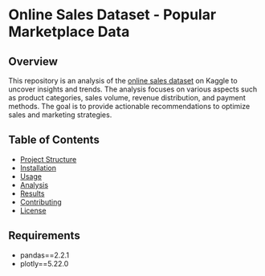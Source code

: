 # Online Sales Dataset - Popular Marketplace Data
## Overview
This repository is an analysis of the [online sales dataset](https://www.kaggle.com/datasets/shreyanshverma27/online-sales-dataset-popular-marketplace-data) on Kaggle to uncover insights and trends. The analysis focuses on various aspects such as product categories, sales volume, revenue distribution, and payment methods. The goal is to provide actionable recommendations to optimize sales and marketing strategies.
## Table of Contents
- [Project Structure](#project-structure)
- [Installation](#installation)
- [Usage](#usage)
- [Analysis](#analysis)
- [Results](#results)
- [Contributing](#contributing)
- [License](#license)

## Requirements

- pandas==2.2.1
- plotly==5.22.0
